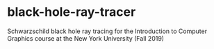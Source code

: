 # black-hole-ray-tracer
Schwarzschild black hole ray tracing for the Introduction to Computer Graphics course at the New York University (Fall 2019)
